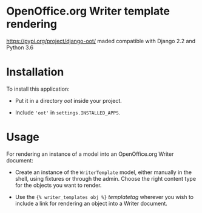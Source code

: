 # OpenOffice.org Writer template rendering

https://pypi.org/project/django-oot/ maded compatible with Django 2.2 and Python 3.6


# Installation

To install this application:

 * Put it in a directory *oot* inside your project.

 * Include ``'oot'`` in ``settings.INSTALLED_APPS``.

# Usage

For rendering an instance of a model into an OpenOffice.org Writer document:

 * Create an instance of the ``WriterTemplate`` model, either manually in the
    shell, using fixtures or through the admin. Choose the right content type
    for the objects you want to render.

 * Use the ``{% writer_templates obj %}`` *templatetag* wherever you wish to
    include a link for rendering an object into a Writer document.
